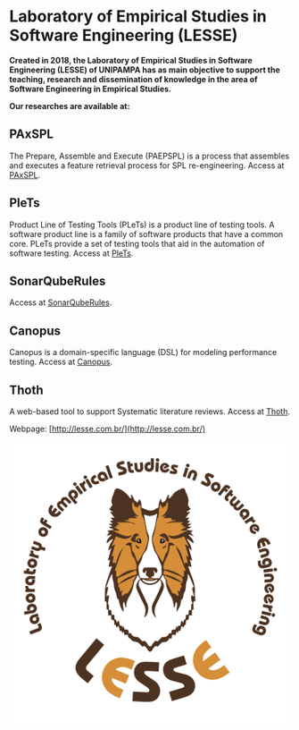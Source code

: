#  Laboratory of Empirical Studies in Software Engineering (LESSE)

**Created in 2018, the Laboratory of Empirical Studies in Software Engineering (LESSE) of UNIPAMPA has as main objective to support the teaching, research and dissemination of knowledge in the area of Software Engineering in Empirical Studies.**

**Our researches are available at:**

## PAxSPL 
The Prepare, Assemble and Execute (PAEPSPL) is a process that assembles and executes a feature retrieval process for 
SPL re-engineering. Access at [PAxSPL](https://github.com/HestiaProject/PAxSPL).

## PleTs
Product Line of Testing Tools (PLeTs) is a product line of testing tools. A software product line is a family of software products 
that have a common core. PLeTs provide a set of testing tools that aid in the automation of software testing. 
Access at [PleTs](https://github.com/GiliSchmidt/PleTs-Testing).

## SonarQubeRules
Access at [SonarQubeRules](https://github.com/yuryalencar/SonarQubeRules).

## Canopus
Canopus is a domain-specific language (DSL) for modeling performance testing. Access at [Canopus](https://github.com/ProjetoDSL/Canopus).

## Thoth
A web-based tool to support Systematic literature reviews.  Access at [Thoth](https://github.com/ProjetoESE/Thoth).


Webpage: [http://lesse.com.br/](http://lesse.com.br/)

![LESSE](https://raw.githubusercontent.com/lesseUnipampa/lesseResearch/master/logolesse.png)

